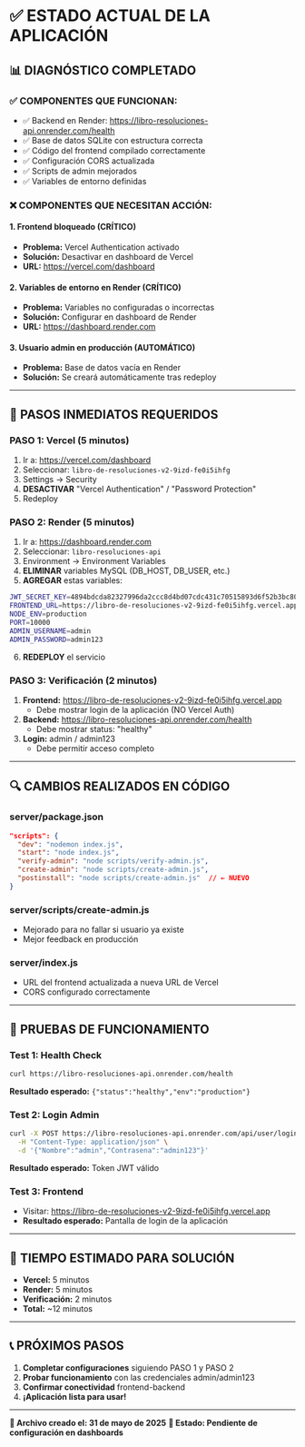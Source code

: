 # ✅ ESTADO ACTUAL DE LA APLICACIÓN

## 📊 DIAGNÓSTICO COMPLETADO

### ✅ **COMPONENTES QUE FUNCIONAN:**
- ✅ Backend en Render: https://libro-resoluciones-api.onrender.com/health
- ✅ Base de datos SQLite con estructura correcta
- ✅ Código del frontend compilado correctamente
- ✅ Configuración CORS actualizada
- ✅ Scripts de admin mejorados
- ✅ Variables de entorno definidas

### ❌ **COMPONENTES QUE NECESITAN ACCIÓN:**

#### 1. **Frontend bloqueado (CRÍTICO)**
- **Problema:** Vercel Authentication activado
- **Solución:** Desactivar en dashboard de Vercel
- **URL:** https://vercel.com/dashboard

#### 2. **Variables de entorno en Render (CRÍTICO)**
- **Problema:** Variables no configuradas o incorrectas
- **Solución:** Configurar en dashboard de Render
- **URL:** https://dashboard.render.com

#### 3. **Usuario admin en producción (AUTOMÁTICO)**
- **Problema:** Base de datos vacía en Render
- **Solución:** Se creará automáticamente tras redeploy

---

## 🚀 **PASOS INMEDIATOS REQUERIDOS**

### **PASO 1: Vercel (5 minutos)**
1. Ir a: https://vercel.com/dashboard
2. Seleccionar: `libro-de-resoluciones-v2-9izd-fe0i5ihfg`
3. Settings → Security
4. **DESACTIVAR** "Vercel Authentication" / "Password Protection"
5. Redeploy

### **PASO 2: Render (5 minutos)**
1. Ir a: https://dashboard.render.com
2. Seleccionar: `libro-resoluciones-api`
3. Environment → Environment Variables
4. **ELIMINAR** variables MySQL (DB_HOST, DB_USER, etc.)
5. **AGREGAR** estas variables:

```bash
JWT_SECRET_KEY=4894bdcda82327996da2ccc8d4bd07cdc431c70515893d6f52b3bc806fd29f0dfc6fcba5542fee822e917e4dec3a94933f3d5c322c202dbed682d29030652c06
FRONTEND_URL=https://libro-de-resoluciones-v2-9izd-fe0i5ihfg.vercel.app
NODE_ENV=production
PORT=10000
ADMIN_USERNAME=admin
ADMIN_PASSWORD=admin123
```

6. **REDEPLOY** el servicio

### **PASO 3: Verificación (2 minutos)**
1. **Frontend:** https://libro-de-resoluciones-v2-9izd-fe0i5ihfg.vercel.app
   - Debe mostrar login de la aplicación (NO Vercel Auth)
2. **Backend:** https://libro-resoluciones-api.onrender.com/health
   - Debe mostrar status: "healthy"
3. **Login:** admin / admin123
   - Debe permitir acceso completo

---

## 🔍 **CAMBIOS REALIZADOS EN CÓDIGO**

### **server/package.json**
```json
"scripts": {
  "dev": "nodemon index.js",
  "start": "node index.js",
  "verify-admin": "node scripts/verify-admin.js",
  "create-admin": "node scripts/create-admin.js",
  "postinstall": "node scripts/create-admin.js"  // ← NUEVO
}
```

### **server/scripts/create-admin.js**
- Mejorado para no fallar si usuario ya existe
- Mejor feedback en producción

### **server/index.js**
- URL del frontend actualizada a nueva URL de Vercel
- CORS configurado correctamente

---

## 📱 **PRUEBAS DE FUNCIONAMIENTO**

### **Test 1: Health Check**
```bash
curl https://libro-resoluciones-api.onrender.com/health
```
**Resultado esperado:** `{"status":"healthy","env":"production"}`

### **Test 2: Login Admin**
```bash
curl -X POST https://libro-resoluciones-api.onrender.com/api/user/login \
  -H "Content-Type: application/json" \
  -d '{"Nombre":"admin","Contrasena":"admin123"}'
```
**Resultado esperado:** Token JWT válido

### **Test 3: Frontend**
- Visitar: https://libro-de-resoluciones-v2-9izd-fe0i5ihfg.vercel.app
- **Resultado esperado:** Pantalla de login de la aplicación

---

## 🎯 **TIEMPO ESTIMADO PARA SOLUCIÓN**

- **Vercel:** 5 minutos
- **Render:** 5 minutos  
- **Verificación:** 2 minutos
- **Total:** ~12 minutos

---

## 📞 **PRÓXIMOS PASOS**

1. **Completar configuraciones** siguiendo PASO 1 y PASO 2
2. **Probar funcionamiento** con las credenciales admin/admin123
3. **Confirmar conectividad** frontend-backend
4. **¡Aplicación lista para usar!**

---

**📝 Archivo creado el: 31 de mayo de 2025**
**🔧 Estado: Pendiente de configuración en dashboards**
